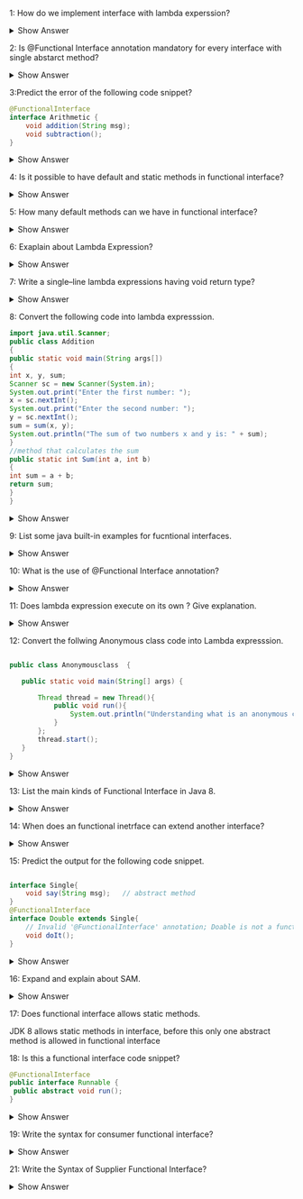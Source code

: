 1: How do we implement interface with lambda experssion?

<details><summary> Show Answer</summary>
Functional interface(An interface with single abstarct method)
</details>



 2:  Is @Functional Interface annotation mandatory for every interface with single abstarct method?
 <details><summary> Show Answer</summary>
No , not necessary because compiler will consider it as functional interface when it has only one abstarct method. </details>


 3:Predict the error of the following code snippet?
 
``` java  
@FunctionalInterface  
interface Arithmetic {  
    void addition(String msg);  
    void subtraction();
} 
```
 <details><summary> Show Answer</summary>
It will throw an compile time error that Revature is not a functional interface, since it has 2 abstract methods.</details>

4: Is it possible to have default and static methods in functional interface?
 <details><summary> Show Answer</summary>
 Yes we can have any number of default, static methods but can contain only one abstract method. 
 </details>

5: How many default methods can we have in functional interface?
 <details><summary> Show Answer</summary>
 Multiple default methods we can have in a fucntional interface with only one abstrcat method. </details>

6: Exaplain about Lambda Expression?
 <details><summary> Show Answer</summary>
 The functional interface has been introduced in Java 8 to support the lambda expression               lambda expression is the instance of a functional interface.</details>

7: Write a single–line lambda expressions having void return type?
<details><summary> Show Answer</summary>
Answer: () -> System.out.println("Welcome");</details>

8: Convert the following code into lambda expresssion.
``` java
import java.util.Scanner;  
public class Addition 
{  
public static void main(String args[])  
{  
int x, y, sum;  
Scanner sc = new Scanner(System.in);  
System.out.print("Enter the first number: ");  
x = sc.nextInt();  
System.out.print("Enter the second number: ");  
y = sc.nextInt();  
sum = sum(x, y);  
System.out.println("The sum of two numbers x and y is: " + sum);  
}  
//method that calculates the sum  
public static int Sum(int a, int b)  
{  
int sum = a + b;  
return sum;  
}  
}  
```

<details><summary> Show Answer</summary>
Explanation: A lambda expression is a short block of code which takes in parameters and returns a value. Which is similar to methods, but they do not need a name(Function name) and they can be implemented right in the body of a method.

``` java

public class Main
{  
public static void main(String args[])  
{  
Sum sum = (a,b) -> a+b;
System.out.print(sum.add(2,3));  
}  
}  
interface Sum{
    int add(int a, int b);
}
```

</details>

9: List some java built-in examples for fucntional interfaces.
<details><summary> Show Answer</summary>

-Runnable     
-Callable       
-Comparable
</details>

10: What is the use of @Functional Interface annotation?
<details><summary> Show Answer</summary>

It forces the Java compiler to indicate that the interface is a functional interface, so it should not allow to have more than one abstract method. 
</details>

11: Does lambda expression execute on its own ? Give explanation.
<details><summary> Show Answer</summary>
No, it is used to implement a method defined by a functional interface.
</details>

12: Convert the follwing Anonymous class code into Lambda expresssion.
 

 ``` java

 public class Anonymousclass  {

    public static void main(String[] args) {

        Thread thread = new Thread(){
            public void run(){
                System.out.println("Understanding what is an anonymous class");
            }
        };
        thread.start();
    }
}
```
<details><summary> Show Answer</summary>


``` java

public class AnonymousClassExample {

    public static void main(String[] args) {

        Runnable runnable = () -> {
            System.out.println("Understanding functional interfaces");
        };
        runnable.run();
    }
}
```

 - Functional interface can be instantiated using lambda expression instead of AnonymousClass. 
 - It can reduce the lines of code. 
 </details>

 13: List the main kinds of Functional Interface in Java 8.
<details><summary> Show Answer</summary>

- Consumer - which takes only one arguments
- Predicate - which takes one argument and returns the result as boolean value
- Supplier - which does not take any arguments returns a single result.
- Function - which recieves an argument and returns the result based on the processing

</details>

14: When does an functional inetrface can extend another interface?
<details><summary> Show Answer</summary>

- A fucntional inetrface can extends the interface only when there is no abstract methods in it.
- If it has abstract method then it will be an invalid fucntional interface.

</details>

15: Predict the output for the following code snippet.
``` java

interface Single{  
    void say(String msg);   // abstract method  
}  
@FunctionalInterface  
interface Double extends Single{  
    // Invalid '@FunctionalInterface' annotation; Doable is not a functional interface  
    void doIt();  
}  
```

<details>
<summary> Show Answer</summary>

- It will throw an compile time error

- When fucntional interface extends another interface it should noy contain any abstract methods.

</details>

16: Expand and explain about SAM.
<details>
<summary> Show Answer</summary>
- Single Abstarct Method interfaces
- Whcih is also called as functional interfaces, having only one abstcrt methods and multiple default methods.
</details>

17: Does functional interface allows static methods.

JDK 8 allows static methods in interface, before this only
one abstract method is allowed in functional interface

18: Is this a functional interface code snippet?
``` java
@FunctionalInterface
public interface Runnable {
 public abstract void run();
}
```
<details><summary> Show Answer </summary>
Yes, this is functional interface, since there is only one
abstract method
</details>

19: Write the syntax for consumer functional interface?

<details><summary> Show Answer </summary>
``` java

Consumer<Integer> consumer = (value) -> System.out.println
(value);
```
-  which accepts only one argument and has no return value. 
</details>

20: Write the syntax of Predicate Functional Interface ?

<details><summary> Show Answer </summary>
``` java
public interface Predicate<T> {

    boolean test(T t);

}
```
- a function that accepts an argument and returns a boolean
value as an answer
</details>


21: Write the Syntax of Supplier Functional Interface?


<details><summary> Show Answer </summary>
``` java
@FunctionalInterface
public interface Supplier<T>{
 returns the specific result 
T.get();

}
```
- which does not take any input or argument and yet returns
a single output. 
</details>

22: Is thre ia any limit for static and default methods in
functional interface?
<details><summary> Show Answer </summary>
No, we can add any number of static and default methods in
the functional interface in java 8.
</details>





